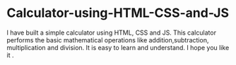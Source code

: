 # Calculator-using-HTML-CSS-and-JS
I have built a simple calculator using HTML, CSS and JS. This calculator performs the basic mathematical operations like addition,subtraction, multiplication and division. It is easy to learn and understand. I hope you like it .
